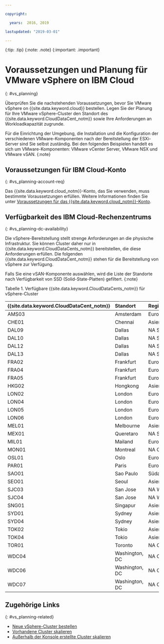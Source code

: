 ```yaml
---

copyright:

  years:  2016, 2019

lastupdated: "2019-03-01"

---
```


{:tip: .tip}
{:note: .note}
{:important: .important}

# Voraussetzungen und Planung für VMware vSphere on IBM Cloud
{: #vs_planning}

Überprüfen Sie die nachstehenden Voraussetzungen, bevor Sie VMware vSphere on {{site.data.keyword.cloud}} bestellen. Legen Sie der Planung für Ihre VMware vSphere-Cluster den Standort des {{site.data.keyword.CloudDataCent_notm}} sowie Ihre Anforderungen an Workloadkapazität zugrunde.

Für die Einrichtung der Umgebung, die Installation und die Konfiguration der verschiedenen VMware-Komponenten nach der Bereitstellung der ESXi-Server sind Sie selbst zuständig. Bei den folgenden Beispielen handelt es sich um VMware-Komponenten: VMware vCenter Server, VMware NSX und VMware vSAN.
{:note}

## Voraussetzungen für IBM Cloud-Konto
{: #vs_planning-account-req}

Das {{site.data.keyword.cloud_notm}}-Konto, das Sie verwenden, muss bestimmte Voraussetzungen erfüllen. Weitere Informationen finden Sie unter [Voraussetzungen für das {{site.data.keyword.cloud_notm}}-Konto](/docs/services/vmwaresolutions/vmonic?topic=vmware-solutions-slaccountrequirement).

## Verfügbarkeit des IBM Cloud-Rechenzentrums
{: #vs_planning-dc-availability}

Die vSphere-Bereitstellung stellt strenge Anforderungen an die physische Infrastruktur. Sie können Cluster daher nur in {{site.data.keyword.CloudDataCents_notm}} bereitstellen, die diese Anforderungen erfüllen. Die folgenden {{site.data.keyword.CloudDataCent_notm}} stehen für die Bereitstellung von vSphere zur Verfügung.

Falls Sie eine vSAN-Komponente auswählen, wird die Liste der Standorte nach Verfügbarkeit von SSD (Solid-State-Platten) gefiltert.
{:note}

Tabelle 1. Verfügbare {{site.data.keyword.CloudDataCents_notm}} für vSphere-Cluster

| {{site.data.keyword.CloudDataCent_notm}} | Standort | Region |
|:----------------------|:---------|:---------------|
| AMS03 | Amsterdam | Europa |
| CHE01 | Chennai | Asien/Pazifik |
| DAL09 | Dallas | NA Süd |
| DAL10 | Dallas | NA Süd |
| DAL12 | Dallas | NA Süd |
| DAL13 | Dallas | NA Süd |
| FRA02 | Frankfurt | Europa |
| FRA04 | Frankfurt | Europa |
| FRA05 | Frankfurt | Europa |
| HKG02 | Hongkong | Asien/Pazifik |
| LON02 | London | Europa |
| LON04 | London | Europa |
| LON05 | London | Europa |
| LON06 | London | Europa |
| MEL01 | Melbourne | Asien/Pazifik |
| MEX01 | Queretaro | NA Süd |
| MIL01 | Mailand | Europa |
| MON01 | Montreal | NA Ost |
| OSL01 | Oslo | Europa |
| PAR01 | Paris | Europa |
| SAO01 | Sao Paulo | Südamerika |
| SEO01 | Seoul | Asien/Pazifik |
| SJC03 | San Jose | NA West |
| SJC04 | San Jose | NA West |
| SNG01 | Singapur | Asien/Pazifik |
| SYD01 | Sydney | Asien/Pazifik |
| SYD04 | Sydney | Asien/Pazifik |
| TOK02 | Tokio | Asien/Pazifik |
| TOK04 | Tokio | Asien/Pazifik |
| TOR01 | Toronto | NA Ost |
| WDC04 | Washington, DC | NA Ost |
| WDC06 | Washington, DC | NA Ost |
| WDC07 | Washington, DC | NA Ost |

## Zugehörige Links
{: #vs_planning-related}

* [Neue vSphere-Cluster bestellen](/docs/services/vmwaresolutions/vsphere?topic=vmware-solutions-vs_orderinginstances)
* [Vorhandene Cluster skalieren](/docs/services/vmwaresolutions/vsphere?topic=vmware-solutions-vs_scalingexistingclusters)
* [Außerhalb der Konsole erstellte Cluster skalieren](/docs/services/vmwaresolutions/vsphere?topic=vmware-solutions-vs_orderingforclustersoutside)
